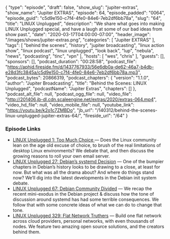 {
  "type": "episode",
  "draft": false,
  "show_slug": "jupiter-extras",
  "show_name": "Jupiter EXTRAS",
  "episode": 64,
  "episode_padded": "0064",
  "episode_guid": "c5d9e150-c7f4-4fe0-84e6-7eb2df6bb78a",
  "slug": "64",
  "title": "LINUX Unplugged",
  "description": "We share what goes into making LINUX Unplugged special, and have a laugh at some of our bad ideas from show past.",
  "date": "2020-03-17T04:00:00-07:00",
  "header_image": "/images/shows/jupiter-extras.png",
  "categories": [
    "Jupiter EXTRAS"
  ],
  "tags": [
    "behind the scenes",
    "history",
    "jupiter broadcasting",
    "linux action show",
    "linux podcast",
    "linux unplugged",
    "look back",
    "lup",
    "nebula",
    "news",
    "podcasting",
    "tinc",
    "vpn"
  ],
  "hosts": [
    "wes",
    "chris"
  ],
  "guests": [],
  "sponsors": [],
  "podcast_duration": "00:28:58",
  "podcast_file": "https://aphid.fireside.fm/d/1437767933/56e6db0a-de62-46a7-b4db-e28d3fc3845a/c5d9e150-c7f4-4fe0-84e6-7eb2df6bb78a.mp3",
  "podcast_bytes": 20866319,
  "podcast_chapters": {
    "version": "1.1.0",
    "author": "Jupiter Broadcasting",
    "title": "Behind the Scenes: LINUX Unplugged",
    "podcastName": "Jupiter Extras",
    "chapters": []
  },
  "podcast_alt_file": null,
  "podcast_ogg_file": null,
  "video_file": "http://201406.jb-dl.cdn.scaleengine.net/extras/2020/extras-064.mp4",
  "video_hd_file": null,
  "video_mobile_file": null,
  "youtube_link": "https://youtu.be/k2o1c7ZMBDo",
  "jb_url": "/140312/behind-the-scenes-linux-unplugged-jupiter-extras-64/",
  "fireside_url": "/64"
}


### Episode Links

  * [LINUX Unplugged 1: Too Much Choice ](https://linuxunplugged.com/1 "LINUX Unplugged 1: Too Much Choice ") — Does the Linux community lean on the age old excuse of choice, to brush of the real limitations of desktop Linux environments? We debate that, and then discuss the growing reasons to roll your own email server.
  * [LINUX Unplugged 27: Debian’s systemd Decision](https://linuxunplugged.com/27 "LINUX Unplugged 27: Debian’s systemd Decision") — One of the bumpier chapters in Debian’s history looks to be drawing to a close, at least for now. But what was all the drama about? And where do things stand now? We’ll dig into the latest developments in the Debian init system debate.
  * [LINUX Unplugged 67: Debian Community Divided](https://linuxunplugged.com/67 "LINUX Unplugged 67: Debian Community Divided") — We recap the recent mini-exodus in the Debian project & discuss how the tone of discussion around systemd has had some terrible consequences. We follow that with some concrete ideas of what we can do to change that tone.
  * [LINUX Unplugged 329: Flat Network Truthers](https://linuxunplugged.com/329 "LINUX Unplugged 329: Flat Network Truthers") — Build one flat network across cloud providers, personal networks, with even thousands of nodes. We feature two amazing open source solutions, and the creators behind them.



